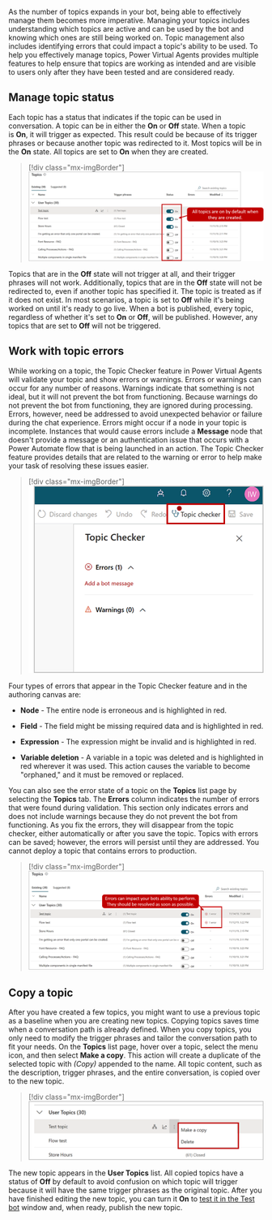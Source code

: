 As the number of topics expands in your bot, being able to effectively manage them becomes more imperative. Managing your topics includes understanding which topics are active and can be used by the bot and knowing which ones are still being worked on. Topic management also includes identifying errors that could impact a topic's ability to be used. To help you effectively manage topics, Power Virtual Agents provides multiple features to help ensure that topics are working as intended and are visible to users only after they have been tested and are considered ready.

## Manage topic status

Each topic has a status that indicates if the topic can be used in conversation. A topic can be in either the **On** or **Off** state. When a topic is **On**, it will trigger as expected. This result could be because of its trigger phrases or because another topic was redirected to it. Most topics will be in the **On** state. All topics are set to **On** when they are created.

> [!div class="mx-imgBorder"]
> [![All topics are on by default when they are created.](../media/7-1.png)](../media/7-1.png#lightbox)

Topics that are in the **Off** state will not trigger at all, and their trigger phrases will not work. Additionally, topics that are in the **Off** state will not be redirected to, even if another topic has specified it. The topic is treated as if it does not exist. In most scenarios, a topic is set to **Off** while it's being worked on until it's ready to go live. When a bot is published, every topic, regardless of whether it's set to **On** or **Off**, will be published. However, any topics that are set to **Off** will not be triggered.

## Work with topic errors

While working on a topic, the Topic Checker feature in Power Virtual Agents will validate your topic and show errors or warnings. Errors or warnings can occur for any number of reasons. Warnings indicate that something is not ideal, but it will not prevent the bot from functioning. Because warnings do not prevent the bot from functioning, they are ignored during processing. Errors, however, need be addressed to avoid unexpected behavior or failure during the chat experience. Errors might occur if a node in your topic is incomplete. Instances that would cause errors include a **Message** node that doesn't provide a message or an authentication issue that occurs with a Power Automate flow that is being launched in an action. The Topic Checker feature provides details that are related to the warning or error to help make your task of resolving these issues easier.

> [!div class="mx-imgBorder"]
> [![Screenshot of the topic checker button for errors.](../media/7-2.png)](../media/7-2.png#lightbox)

Four types of errors that appear in the Topic Checker feature and in the authoring canvas are:

- **Node** - The entire node is erroneous and is highlighted in red.

- **Field** - The field might be missing required data and is highlighted in red.

- **Expression** - The expression might be invalid and is highlighted in red.

- **Variable deletion** - A variable in a topic was deleted and is highlighted in red wherever it was used. This action causes the variable to become "orphaned," and it must be removed or replaced.

You can also see the error state of a topic on the **Topics** list page by selecting the **Topics** tab. The **Errors** column indicates the number of errors that were found during validation. This section only indicates errors and does not include warnings because they do not prevent the bot from functioning. As you fix the errors, they will disappear from the topic checker, either automatically or after you save the topic. Topics with errors can be saved; however, the errors will persist until they are addressed. You cannot deploy a topic that contains errors to production.

> [!div class="mx-imgBorder"]
> [![Errors can impact your bot's ability to perform. They should be resolved as soon as possible.](../media/7-3.png)](../media/7-3.png#lightbox)

## Copy a topic

After you have created a few topics, you might want to use a previous topic as a baseline when you are creating new topics. Copying topics saves time when a conversation path is already defined. When you copy topics, you only need to modify the trigger phrases and tailor the conversation path to fit your needs. On the **Topics** list page, hover over a topic, select the menu icon, and then select **Make a copy**. This action will create a duplicate of the selected topic with *(Copy)* appended to the name. All topic content, such as the description, trigger phrases, and the entire conversation, is copied over to the new topic.

> [!div class="mx-imgBorder"]
> [![Screenshot of the make a copy menu item when copying a topic.](../media/7-4.png)](../media/7-4.png#lightbox)

The new topic appears in the **User Topics** list. All copied topics have a status of **Off** by default to avoid confusion on which topic will trigger because it will have the same trigger phrases as the original topic. After you have finished editing the new topic, you can turn it **On** to [test it in the Test bot](https://docs.microsoft.com/power-virtual-agents/authoring-test-bot/?azure-portal=true) window and, when ready, publish the new topic.
